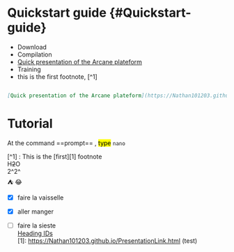 # Quickstart guide  {#Quickstart-guide}
- Download
- Compilation
- [Quick presentation of the Arcane plateform](https://Nathan101203.github.io/PresentationLink.html)
- Training
- this is the first footnote, [^1]<!-- tyexte en commentaire -->

```Markdown

[Quick presentation of the Arcane plateform](https://Nathan101203.github.io/PresentationLink.html)

```

# Tutorial
At the command ==prompt== , <mark>type</mark> `nano`

[^1] : This is the [first][1] footnote  
H~~2~~O  
2^2^  
:tent: :joy:  
- [x] faire la vaisselle
- [x] aller manger
- [ ] faire la sieste  
[Heading IDs](#Quickstart-guide)  
[1]: https://Nathan101203.github.io/PresentationLink.html (test)

